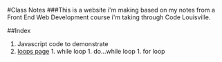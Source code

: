 #Class Notes
###This is a website i'm making based on my notes from a Front End Web Development course i'm taking through Code Louisville.

##Index
1. Javascript code to demonstrate
  1. [loops page](../)
    1. while loop
    1. do...while loop
    1. for loop
